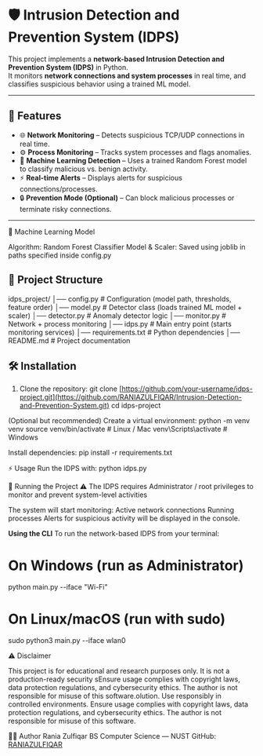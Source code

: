# 🛡️ Intrusion Detection and Prevention System (IDPS)

This project implements a **network-based Intrusion Detection and Prevention System (IDPS)** in Python.  
It monitors **network connections and system processes** in real time, and classifies suspicious behavior using a trained ML model.

---

## 🚀 Features
- 🌐 **Network Monitoring** – Detects suspicious TCP/UDP connections in real time.
- ⚙️ **Process Monitoring** – Tracks system processes and flags anomalies.
- 🤖 **Machine Learning Detection** – Uses a trained Random Forest model to classify malicious vs. benign activity.
- ⚡ **Real-time Alerts** – Displays alerts for suspicious connections/processes.
- 🔒 **Prevention Mode (Optional)** – Can block malicious processes or terminate risky connections.

---
🧠 Machine Learning Model

Algorithm: Random Forest Classifier
Model & Scaler: Saved using joblib in paths specified inside config.py

## 📂 Project Structure
idps_project/
│── config.py # Configuration (model path, thresholds, feature order)
│── model.py # Detector class (loads trained ML model + scaler)
│── detector.py # Anomaly detector logic
│── monitor.py # Network + process monitoring
│── idps.py # Main entry point (starts monitoring services)
│── requirements.txt # Python dependencies
│── README.md # Project documentation

## 🛠️ Installation
1. Clone the repository:
git clone [https://github.com/your-username/idps-project.git](https://github.com/RANIAZULFIQAR/Intrusion-Detection-and-Prevention-System.git)
cd idps-project

(Optional but recommended) Create a virtual environment:
python -m venv venv
source venv/bin/activate   # Linux / Mac
venv\Scripts\activate      # Windows

Install dependencies:
pip install -r requirements.txt

⚡ Usage
Run the IDPS with:
python idps.py

🔑 Running the Project
⚠️ The IDPS requires Administrator / root privileges to monitor and prevent system-level activities

The system will start monitoring:
Active network connections
Running processes
Alerts for suspicious activity will be displayed in the console.

**Using the CLI**
To run the network-based IDPS from your terminal:
# On Windows (run as Administrator)
python main.py --iface "Wi-Fi"

# On Linux/macOS (run with sudo)
sudo python3 main.py --iface wlan0

⚠️ Disclaimer

This project is for educational and research purposes only.
It is not a production-ready security sEnsure usage complies with copyright laws, data protection regulations, and cybersecurity ethics.
The author is not responsible for misuse of this software.olution.
Use responsibly in controlled environments.
Ensure usage complies with copyright laws, data protection regulations, and cybersecurity ethics.
The author is not responsible for misuse of this software.

👩‍💻 Author
Rania Zulfiqar
BS Computer Science — NUST
GitHub:[ RANIAZULFIQAR](https://github.com/RANIAZULFIQAR)
